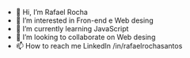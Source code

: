 - 👋 Hi, I’m Rafael Rocha
- 👀 I’m interested in Fron-end e Web desing
- 🌱 I’m currently learning JavaScript
- 💞️ I’m looking to collaborate on Web desing
- 📫 How to reach me LinkedIn /in/rafaelrochasantos

<!---
rafaels-rocha/rafaels-rocha is a ✨ special ✨ repository because its `README.md` (this file) appears on your GitHub profile.
You can click the Preview link to take a look at your changes.
--->
